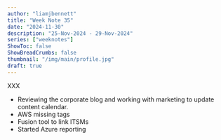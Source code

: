 ```yaml
---
author: "liamjbennett"
title: "Week Note 35"
date: "2024-11-30"
description: "25-Nov-2024 - 29-Nov-2024"
series: ["weeknotes"]
ShowToc: false
ShowBreadCrumbs: false
thumbnail: "/img/main/profile.jpg"
draft: true
---
```


XXX

* Reviewing the corporate blog and working with marketing to update content calendar.
* AWS missing tags
* Fusion tool to link ITSMs
* Started Azure reporting 